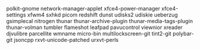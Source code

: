 polkit-gnome
network-manager-applet
xfce4-power-manager
xfce4-settings
xfwm4
sxhkd
picom
redshift
dunst
udisks2
udiskie
ueberzug
gsimplecal
nitrogen
thunar
thunar-archive-plugin
thunar-media-tags-plugin
thunar-volman
tumbler
flameshot
leafpad
pavucontrol
viewnior
xreader
djvulibre
parcellite
wmname
micro-bin
multilockscreen-git
tint2-git
polybar-git
jsoncpp
rxvt-unicode-patched
urxvt-perls
